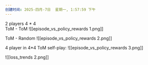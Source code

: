 ```yaml
---
创建时间: 2025-四月-7日  星期一, 1:57:59 下午
---
```



2 players  4 \* 4  
ToM - ToM 
![[episode_vs_policy_rewards 1.png]]


ToM - Random
![[episode_vs_policy_rewards 2.png]]

4 player in 4\*4
ToM self-play: 
![[episode_vs_policy_rewards 3.png]]

![[loss_trends 2.png]]

